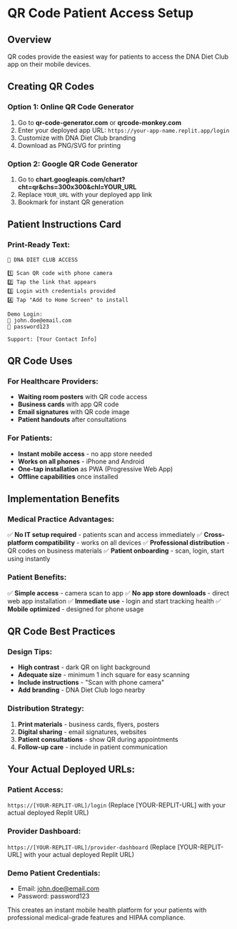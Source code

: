 # QR Code Patient Access Setup

## Overview
QR codes provide the easiest way for patients to access the DNA Diet Club app on their mobile devices.

## Creating QR Codes

### Option 1: Online QR Code Generator
1. Go to **qr-code-generator.com** or **qrcode-monkey.com**
2. Enter your deployed app URL: `https://your-app-name.replit.app/login`
3. Customize with DNA Diet Club branding
4. Download as PNG/SVG for printing

### Option 2: Google QR Code Generator
1. Go to **chart.googleapis.com/chart?cht=qr&chs=300x300&chl=YOUR_URL**
2. Replace `YOUR_URL` with your deployed app link
3. Bookmark for instant QR generation

## Patient Instructions Card

### Print-Ready Text:
```
🔗 DNA DIET CLUB ACCESS

1️⃣ Scan QR code with phone camera
2️⃣ Tap the link that appears
3️⃣ Login with credentials provided
4️⃣ Tap "Add to Home Screen" to install

Demo Login:
📧 john.doe@email.com
🔑 password123

Support: [Your Contact Info]
```

## QR Code Uses

### For Healthcare Providers:
- **Waiting room posters** with QR code access
- **Business cards** with app QR code
- **Email signatures** with QR code image
- **Patient handouts** after consultations

### For Patients:
- **Instant mobile access** - no app store needed
- **Works on all phones** - iPhone and Android
- **One-tap installation** as PWA (Progressive Web App)
- **Offline capabilities** once installed

## Implementation Benefits

### Medical Practice Advantages:
✅ **No IT setup required** - patients scan and access immediately
✅ **Cross-platform compatibility** - works on all devices
✅ **Professional distribution** - QR codes on business materials
✅ **Patient onboarding** - scan, login, start using instantly

### Patient Benefits:
✅ **Simple access** - camera scan to app
✅ **No app store downloads** - direct web app installation
✅ **Immediate use** - login and start tracking health
✅ **Mobile optimized** - designed for phone usage

## QR Code Best Practices

### Design Tips:
- **High contrast** - dark QR on light background
- **Adequate size** - minimum 1 inch square for easy scanning
- **Include instructions** - "Scan with phone camera"
- **Add branding** - DNA Diet Club logo nearby

### Distribution Strategy:
1. **Print materials** - business cards, flyers, posters
2. **Digital sharing** - email signatures, websites
3. **Patient consultations** - show QR during appointments
4. **Follow-up care** - include in patient communication

## Your Actual Deployed URLs:

### Patient Access:
`https://[YOUR-REPLIT-URL]/login`
(Replace [YOUR-REPLIT-URL] with your actual deployed Replit URL)

### Provider Dashboard:
`https://[YOUR-REPLIT-URL]/provider-dashboard`
(Replace [YOUR-REPLIT-URL] with your actual deployed Replit URL)

### Demo Patient Credentials:
- Email: john.doe@email.com
- Password: password123

This creates an instant mobile health platform for your patients with professional medical-grade features and HIPAA compliance.